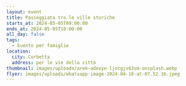 ```yaml
---
layout: event
title: Passeggiata tra le ville storiche
starts_at: 2024-05-05T09:00:00
ends_at: 2024-05-05T18:00:00
all_day: false
tags:
  - Evento per famiglie
location:
  city: Corbetta
  address: per le vie della città
thumbnail: images/uploads/arek-adeoye-ljocgjs63sm-unsplash.webp
flyer: images/uploads/whatsapp-image-2024-04-18-at-07.52.16.jpeg
---
```

